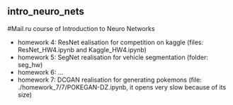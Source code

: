 ## intro_neuro_nets
#Mail.ru course of Introduction to Neuro Networks
 - homework 4: ResNet ealisation for competition on kaggle (files: ResNet_HW4.ipynb and Kaggle_HW4.ipynb)
 - homework 5: SegNet realisation for vehicle segmentation (folder: seg_hw)
 - homework 6: ...
 - homework 7: DCGAN realisation for generating pokemons (file: ./homework_7/7/POKEGAN-DZ.ipynb, it opens very slow because of its size)
